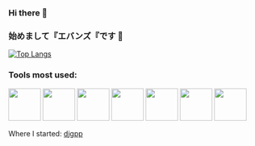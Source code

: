 ### Hi there 👋
### 始めまして『エバンズ『です 👋

[![Top Langs](https://github-readme-stats.vercel.app/api/top-langs/?username=wtfsystems&layout=compact&theme=outrun)](https://github.com/anuraghazra/github-readme-stats)

### Tools most used:

<p float="left">
<a href="https://archlinux.org"><img src="https://github.com/wtfsystems/wtfsystems/blob/main/images/arch.png" height="64"/></a>
<a href="https://gcc.gnu.org"><img src="https://raw.githubusercontent.com/wtfsystems/wtfsystems/main/images/gcc-logo.png" height="64"/></a>
<a href="https://www.python.org"><img src=https://raw.githubusercontent.com/wtfsystems/wtfsystems/main/images/Python_logo_icon.png height="64"/></a>
<a href="https://www.mozilla.org"><img src="https://github.com/wtfsystems/wtfsystems/blob/main/images/firefox.png" height="64"/></a>
<a href="https://code.visualstudio.com"><img src="https://github.com/wtfsystems/wtfsystems/blob/main/images/code.png" height="64"/></a>
<a href="https://hyper.is"><img src="https://github.com/wtfsystems/wtfsystems/blob/main/images/hyper.png" height="64"/></a>
<a href="https://simplenote.com"><img src="https://github.com/wtfsystems/wtfsystems/blob/main/images/simplenote.png" height="64"/></a>
</p>

Where I started: <a href="https://www.delorie.com/djgpp/">djgpp</a>
